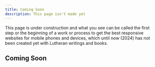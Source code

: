 ```yaml
---
title: Coming Soon
description: This page isn't made yet
---
```


This page is under construction and what you see can be called the first step or the beginning of a work or process to get the best responsive websites for mobile phones and devices, which until now (2024) has not been created yet with Lutheran writings and books.

## Coming Soon